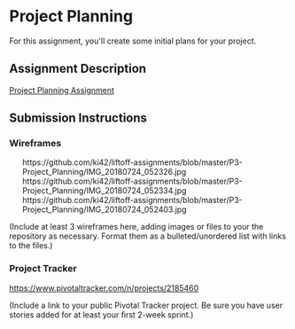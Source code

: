 # Project Planning
For this assignment, you'll create some initial plans for your project.

## Assignment Description
[Project Planning Assignment](https://education.launchcode.org/liftoff/assignments/planning/)

## Submission Instructions

### Wireframes
<ul>
https://github.com/ki42/liftoff-assignments/blob/master/P3-Project_Planning/IMG_20180724_052326.jpg
https://github.com/ki42/liftoff-assignments/blob/master/P3-Project_Planning/IMG_20180724_052334.jpg
https://github.com/ki42/liftoff-assignments/blob/master/P3-Project_Planning/IMG_20180724_052403.jpg
</ul>

(Include at least 3 wireframes here, adding images or files to your the repository as necessary. Format them as a bulleted/unordered list with links to the files.)

### Project Tracker
https://www.pivotaltracker.com/n/projects/2185460



(Include a link to your public Pivotal Tracker project. Be sure you have user stories added for at least your first 2-week sprint.)